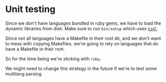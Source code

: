 # Unit testing

Since we don't have languages bundled in ruby gems, we have to load the dynamic
libraries from disk. Make sure to run `bin/setup` which uses
[`tsdl`](https://github.com/stackmystack/tsdl).

Since not all languages have a Makefile in their root dir, and we don't want to
mess with copying Makefiles, we're going to rely on languages that do have a
Makefile in their root.

So for the time being we're sticking with `ruby`.

We might need to change this strategy in the future if we're to test some
multilang parsing.
